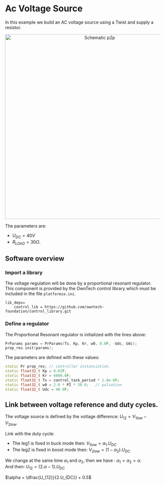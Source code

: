 # Ac Voltage Source

In this example we build an AC voltage source using a Twist and supply a resistor.

<div style="text-align:center"><img src="Image/grid_forming.png" alt="Schematic p2p" width="600"></div>

The parameters are:

* $U_{DC} = 40 V$
* $R_{LOAD} = 30 \Omega$.

## Software overview

### Import a library
The voltage regulation will be done by a proportional resonant regulator.
This component is provided by the OwnTech control library which must be included 
in the file `platformio.ini`.

```
lib_deps=
    control_lib = https://github.com/owntech-foundation/control_library.git
```
### Define a regulator

The Proportional Resonant regulator is initialized with the lines above:

```cpp
PrParams params = PrParams(Ts, Kp, Kr, w0, 0.0F, -Udc, Udc);
prop_res.init(params);
```

The parameters are defined with these values:

```cpp
static Pr prop_res; // controller instanciation. 
static float32_t Kp = 0.02F;
static float32_t Kr = 4000.0F;
static float32_t Ts = control_task_period * 1.0e-6F;
static float32_t w0 = 2.0 * PI * 50.0;   // pulsation
static float32_t Udc = 40.0F;
```

## Link between voltage reference and duty cycles.
The voltage source is defined by the voltage difference: $U_{12} = V_{1low} - V_{2low}$.

Link with the duty cycle:

* The leg1 is fixed in buck mode then: $V_{1low} = \alpha_1 . U_{DC}$
* The leg2 is fixed in boost mode then: $V_{2low} = (1-\alpha_2) . U_{DC}$

We change at the same time $\alpha_1$ and $\alpha_2$, then we have : $\alpha_1 = \alpha_2 = \alpha$. <br>
And then: $U_{12} = (2.\alpha - 1).U_{DC}$

$\alpha = \dfrac{U_{12}}{2.U_{DC}}  + 0.5$

